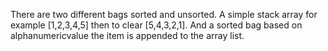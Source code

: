 There are two different bags sorted and unsorted. A simple stack array for example [1,2,3,4,5] then to clear [5,4,3,2,1]. And a sorted bag based on alphanumericvalue the item is appended to the array list. 
